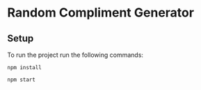 # Random Compliment Generator

## Setup

To run the project run the following commands:

```
npm install
```

```
npm start
```

